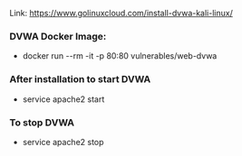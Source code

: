 Link: https://www.golinuxcloud.com/install-dvwa-kali-linux/

### DVWA Docker Image:
- docker run --rm -it -p 80:80 vulnerables/web-dvwa

### After installation to start DVWA
- service apache2 start

### To stop DVWA
- service apache2 stop
